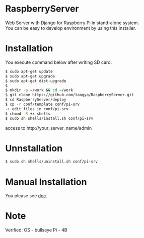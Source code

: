 # RaspberryServer
Web Server with Django for Raspberry Pi in stand-alone system.  
You can be easy to develop environment by using this installer.

# Installation
You execute command below after writing SD card.
```sh
$ sudo apt-get update
$ sudo apt-get upgrade
$ sudo apt-get dist-upgrade
$ 
$ mkdir -p ~/work && cd ~/work
$ git clone https://github.com/taogya/RaspberryServer.git
$ cd RaspberryServer/deploy
$ cp -r conf/template conf/pi-srv 
-> edit files in conf/pi-srv
$ chmod -R +x shells
$ sudo sh shells/install.sh conf/pi-srv
```
access to http://your_server_name/admin

# Unnstallation
```sh
$ sudo sh shells/uninstall.sh conf/pi-srv
```

# Manual Installation
You please see [doc](./deploy/doc/README.md).

# Note
Verified:
  OS - bullseye
  Pi - 4B
